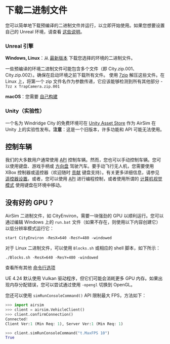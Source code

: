 # 下载二进制文件

您可以简单地下载预编译的二进制文件并运行，以立即开始使用。如果您想要设置自己的 Unreal 环境，请查看 [这些说明](https://github.com/Microsoft/AirSim/#how-to-get-it)。

### Unreal 引擎

**Windows, Linux**：从 [最新版本](https://github.com/Microsoft/AirSim/releases) 下载您选择的环境的二进制文件。

一些预编译的环境二进制文件可能包含多个文件（即 City.zip.001、City.zip.002）。确保在启动环境之前下载所有文件。
使用 [7zip](https://www.7-zip.org/download.html) 解压这些文件。在 Linux 上，将第一个 zip 文件名作为参数传递，它应该能够检测到所有其他部分 - `7zz x TrapCamera.zip.001`

**macOS**：您需要 [自己构建](build_linux.md)

### Unity（实验性）

一个名为 Windridge City 的免费环境可在 [Unity Asset Store](https://assetstore.unity.com/) 作为 AirSim 在 Unity 上的实验性发布。**注意**：这是一个旧版本，许多功能和 API 可能无法使用。

## 控制车辆

我们的大多数用户通常使用 [API](apis.md) 控制车辆。然而，您也可以手动控制车辆。您可以使用键盘、游戏手柄或 [方向盘](steering_wheel_installation.md) 驾驶汽车。要手动飞行无人机，您需要使用 XBox 控制器或遥控器（欢迎随时 [贡献](CONTRIBUTING.md) 键盘支持）。有关更多详细信息，请参见 [遥控器设置](remote_control.md)。或者，您可以使用 [API](apis.md) 进行编程控制，或者使用所谓的 [计算机视觉模式](image_apis.md) 使用键盘在环境中移动。

## 没有好的 GPU？

AirSim 二进制文件，如 CityEnviron，需要一块强劲的 GPU 以顺利运行。您可以通过编辑 Windows 上的 `run.bat` 文件（如果不存在，则使用以下内容创建它）以低分辨率模式运行它：

```batch
start CityEnviron -ResX=640 -ResY=480 -windowed
```

对于 Linux 二进制文件，可以使用 `Blocks.sh` 或相应的 shell 脚本，如下所示：

```shell
./Blocks.sh -ResX=640 -ResY=480 -windowed
```

查看所有其他 [命令行选项](https://docs.unrealengine.com/en-US/ProductionPipelines/CommandLineArguments/index.html)

UE 4.24 默认使用 Vulkan 驱动程序，但它们可能会消耗更多 GPU 内存。如果出现内存分配错误，您可以尝试通过使用 `-opengl` 切换到 OpenGL。

您还可以使用 `simRunConsoleCommand()` API 限制最大 FPS，方法如下：

```python
>>> import airsim
>>> client = airsim.VehicleClient()
>>> client.confirmConnection()
Connected!
Client Ver:1 (Min Req: 1), Server Ver:1 (Min Req: 1)

>>> client.simRunConsoleCommand("t.MaxFPS 10")
True
```